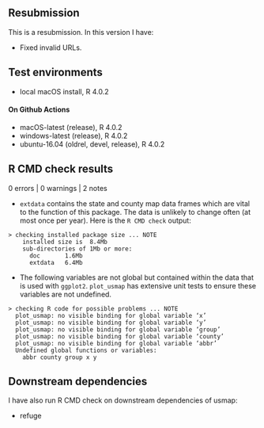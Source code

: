## Resubmission
This is a resubmission. In this version I have:

* Fixed invalid URLs.

## Test environments
* local macOS install, R 4.0.2

#### On Github Actions
* macOS-latest (release), R 4.0.2
* windows-latest (release), R 4.0.2
* ubuntu-16.04 (oldrel, devel, release), R 4.0.2

## R CMD check results

0 errors | 0 warnings | 2 notes

* `extdata` contains the state and county map data frames
which are vital to the function of this package. The data
is unlikely to change often (at most once per year). 
Here is the ```R CMD check``` output:
```
> checking installed package size ... NOTE
    installed size is  8.4Mb
    sub-directories of 1Mb or more:
      doc       1.6Mb
      extdata   6.4Mb
```

* The following variables are not global but contained within
the data that is used with `ggplot2`. `plot_usmap` has extensive
unit tests to ensure these variables are not undefined.
```
> checking R code for possible problems ... NOTE
  plot_usmap: no visible binding for global variable ‘x’
  plot_usmap: no visible binding for global variable ‘y’
  plot_usmap: no visible binding for global variable ‘group’
  plot_usmap: no visible binding for global variable ‘county’
  plot_usmap: no visible binding for global variable ‘abbr’
  Undefined global functions or variables:
    abbr county group x y
```

## Downstream dependencies

I have also run R CMD check on downstream dependencies of usmap:

* refuge
